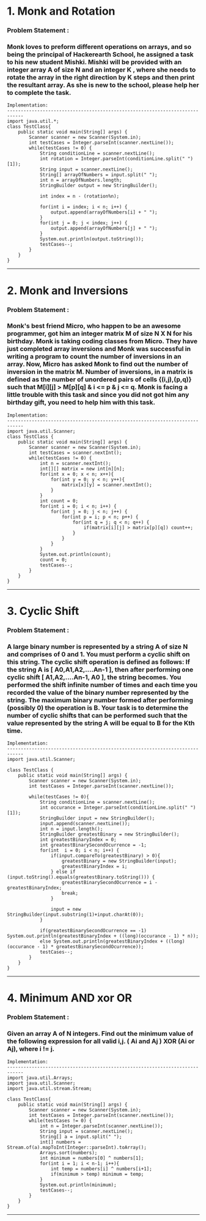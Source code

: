 # 1. Monk and Rotation
### Problem Statement :
### Monk loves to preform different operations on arrays, and so being the principal of Hackerearth School, he assigned a task to his new student Mishki. Mishki will be provided with an integer array A of size N and an integer K , where she needs to rotate the array in the right direction by K steps and then print the resultant array. As she is new to the school, please help her to complete the task.

    Implementation:
    ----------------------------------------------------------------------------
    import java.util.*;
    class TestClass{
        public static void main(String[] args) {
            Scanner scanner = new Scanner(System.in);
            int testCases = Integer.parseInt(scanner.nextLine());
            while(testCases != 0) {
                String conditionLine = scanner.nextLine();
                int rotation = Integer.parseInt(conditionLine.split(" ")[1]);
                String input = scanner.nextLine();
                String[] arrayOfNumbers = input.split(" ");
                int n = arrayOfNumbers.length;
                StringBuilder output = new StringBuilder();

                int index = n - (rotation%n);

                for(int i = index; i < n; i++) {
                    output.append(arrayOfNumbers[i] + " ");
                }
                for(int j = 0; j < index; j++) {
                    output.append(arrayOfNumbers[j] + " ");
                }
                System.out.println(output.toString());
                testCases--;
            }
        }
    }


------------------------------------------------------------------------

# 2. Monk and Inversions
### Problem Statement :
### Monk's best friend Micro, who happen to be an awesome programmer, got him an integer matrix M of size N X N for his birthday. Monk is taking coding classes from Micro. They have just completed array inversions and Monk was successful in writing a program to count the number of inversions in an array. Now, Micro has asked Monk to find out the number of inversion in the matrix M. Number of inversions, in a matrix is defined as the number of unordered pairs of cells {(i,j),(p,q)} such that M[i][j] > M[p][q] & i <= p & j <= q. Monk is facing a little trouble with this task and since you did not got him any birthday gift, you need to help him with this task.

    Implementation:
    ----------------------------------------------------------------------------
    import java.util.Scanner;
    class TestClass {
        public static void main(String[] args) {
            Scanner scanner = new Scanner(System.in);
            int testCases = scanner.nextInt();
            while(testCases != 0) {
                int n = scanner.nextInt();
                int[][] matrix = new int[n][n];
                for(int x = 0; x < n; x++){
                    for(int y = 0; y < n; y++){
                        matrix[x][y] = scanner.nextInt();
                    }    
                }
                int count = 0;
                for(int i = 0; i < n; i++) {
                    for(int j = 0; j < n; j++) {
                        for(int p = i; p < n; p++) {
                            for(int q = j; q < n; q++) {
                                if(matrix[i][j] > matrix[p][q]) count++;
                            }
                        }
                    }
                }
                System.out.println(count);
                count = 0;
                testCases--;
            }
        }
    }


------------------------------------------------------------------------

# 3. Cyclic Shift
### Problem Statement :
### A large binary number is represented by a string A of size N and comprises of 0 and 1. You must perform a cyclic shift on this string. The cyclic shift operation is defined as follows: If the string A is [ A0,A1,A2,....An-1 ], then after performing one cyclic shift [ A1,A2,....An-1, A0 ], the string becomes. You performed the shift infinite number of times and each time you recorded the value of the binary number represented by the string. The maximum binary number formed after performing (possibly 0) the operation is B. Your task is to determine the number of cyclic shifts that can be performed such that the value represented by the string A will be equal to B for the Kth time.

    Implementation:
    ----------------------------------------------------------------------------
    import java.util.Scanner;

    class TestClass {
        public static void main(String[] args) {
            Scanner scanner = new Scanner(System.in);
            int testCases = Integer.parseInt(scanner.nextLine());

            while(testCases != 0){
                String conditionLine = scanner.nextLine();
                int occurance = Integer.parseInt(conditionLine.split(" ")[1]);
                StringBuilder input = new StringBuilder();
                input.append(scanner.nextLine());
                int n = input.length();
                StringBuilder greatestBinary = new StringBuilder();
                int greatestBinaryIndex = 0;
                int greatestBinarySecondOcurrence = -1;
                for(int  i = 0; i < n; i++) {
                    if(input.compareTo(greatestBinary) > 0){
                        greatestBinary = new StringBuilder(input);
                        greatestBinaryIndex = i;
                    } else if (input.toString().equals(greatestBinary.toString())) {
                        greatestBinarySecondOcurrence = i - greatestBinaryIndex;
                        break;
                    }

                    input = new StringBuilder(input.substring(1)+input.charAt(0));
                }

                if(greatestBinarySecondOcurrence == -1) System.out.println(greatestBinaryIndex + ((long)(occurance - 1) * n));
                else System.out.println(greatestBinaryIndex + ((long)(occurance - 1) * greatestBinarySecondOcurrence));
                testCases--;
            }
        }    
    }




------------------------------------------------------------------------

# 4. Minimum AND xor OR
### Problem Statement :
### Given an array A of N integers. Find out the minimum value of the following expression for all valid i,j. ( Ai and Aj ) XOR (Ai or Aj), where i != j.

    Implementation:
    ----------------------------------------------------------------------------
    import java.util.Arrays;
    import java.util.Scanner;
    import java.util.stream.Stream;

    class TestClass{
        public static void main(String[] args) {
            Scanner scanner = new Scanner(System.in);
            int testCases = Integer.parseInt(scanner.nextLine());
            while(testCases != 0) {
                int n = Integer.parseInt(scanner.nextLine());
                String input = scanner.nextLine();
                String[] a = input.split(" ");
                int[] numbers = Stream.of(a).mapToInt(Integer::parseInt).toArray();
                Arrays.sort(numbers);
                int minimum = numbers[0] ^ numbers[1];
                for(int i = 1; i < n-1; i++){
                    int temp = numbers[i] ^ numbers[i+1];
                    if(minimum > temp) minimum = temp;
                }
                System.out.println(minimum);
                testCases--;
            }
        }
    }



------------------------------------------------------------------------